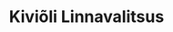 ---
title: Kiviõli Linnavalitsus
maintainer_name: Tiina Urban
maintainer_email: tiina.urban@kivioli.ee
description: '' 
twitter: ''
---